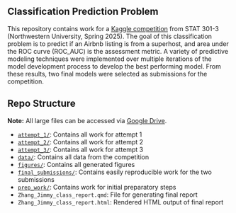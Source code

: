 ## Classification Prediction Problem

This repository contains work for a [Kaggle competition](https://www.kaggle.com/competitions/classification-spring-2025-airbnb-super-host) from STAT 301-3 (Northwestern University, Spring 2025). The goal of this classification problem is to predict if an Airbnb listing is from a superhost, and area under the ROC curve (ROC_AUC) is the assessment metric. A variety of predictive modeling techniques were implemented over multiple iterations of the model development process to develop the best performing model. From these results, two final models were selected as submissions for the competition.

## Repo Structure

**Note:** All large files can be accessed via [Google Drive](https://drive.google.com/drive/folders/1u8n32uvsgk1MbWuc_N_dgInZDa2Sj92B?usp=sharing).

- [`attempt_1/`](attempt_1): Contains all work for attempt 1
- [`attempt_2/`](attempt_2): Contains all work for attempt 2
- [`attempt_3/`](attempt_3): Contains all work for attempt 3
- [`data/`](data): Contains all data from the competition
- [`figures/`](figures): Contains all generated figures
- [`final_submissions/`](final_submissions): Contains easily reproducible work for the two submissions
- [`prep_work/`](prep_work): Contains work for initial preparatory steps
- `Zhang_Jimmy_class_report.qmd`: File for generating final report
- `Zhang_Jimmy_class_report.html`: Rendered HTML output of final report
